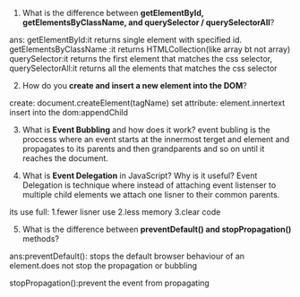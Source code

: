 1. What is the difference between **getElementById, getElementsByClassName, and querySelector / querySelectorAll**?

ans: getElementById:it returns single element with specified id.
getElementsByClassName :it returns HTMLCollection(like array bt not array)
querySelector:it returns the first element that matches the css selector,
querySelectorAll:it returns all the elements that matches the css selector


2. How do you **create and insert a new element into the DOM**?

create: document.createElement(tagName)
set attribute: element.innertext
insert into the dom:appendChild

3. What is **Event Bubbling** and how does it work?
event bubling is the proccess where an event starts at the innermost terget and element and propagates to its parents and then grandparents and so on until it reaches the document.

4. What is **Event Delegation** in JavaScript? Why is it useful?
Event Delegation is technique where instead of attaching event listenser to multiple child elements we attach one lisner to their common parents.

its use full:
1.fewer lisner use
2.less memory
3.clear code

5. What is the difference between **preventDefault() and stopPropagation()** methods?

ans:preventDefault(): stops the default browser behaviour of an element.does not stop the propagation or bubbling

stopPropagation():prevent the event from propagating
